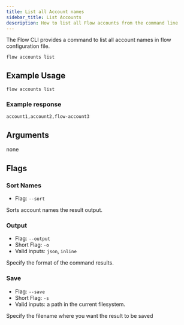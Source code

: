 ```yaml
---
title: List all Account names
sidebar_title: List Accounts
description: How to list all Flow accounts from the command line
---
```


The Flow CLI provides a command to list all account names in flow configuration file.

```shell
flow accounts list
```

## Example Usage

```shell
flow accounts list
```

### Example response
```shell
account1,account2,flow-account3

```

## Arguments
none

## Flags

### Sort Names

- Flag: `--sort`

Sorts account names the result output. 


### Output

- Flag: `--output`
- Short Flag: `-o`
- Valid inputs: `json`, `inline`

Specify the format of the command results.

### Save

- Flag: `--save`
- Short Flag: `-s`
- Valid inputs: a path in the current filesystem.

Specify the filename where you want the result to be saved

